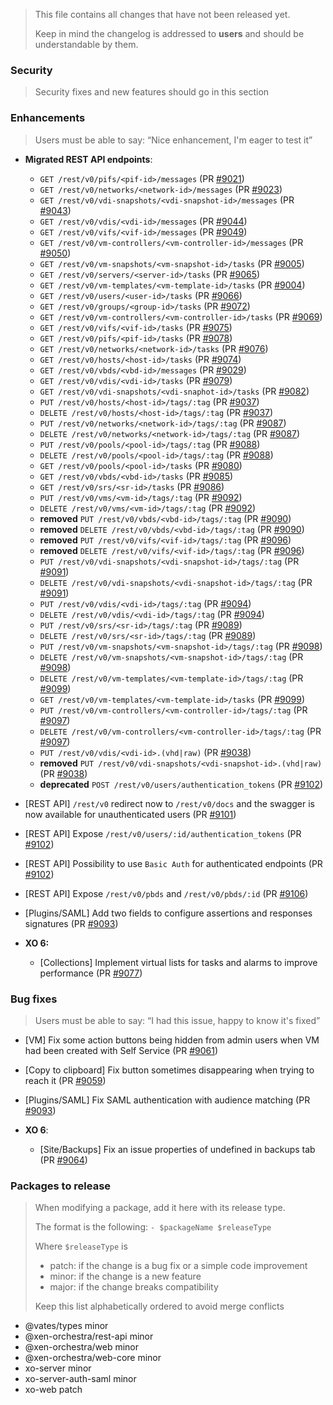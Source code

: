 > This file contains all changes that have not been released yet.
>
> Keep in mind the changelog is addressed to **users** and should be
> understandable by them.

### Security

> Security fixes and new features should go in this section

### Enhancements

> Users must be able to say: “Nice enhancement, I'm eager to test it”

- **Migrated REST API endpoints**:
  - `GET /rest/v0/pifs/<pif-id>/messages` (PR [#9021](https://github.com/vatesfr/xen-orchestra/pull/9021))
  - `GET /rest/v0/networks/<network-id>/messages` (PR [#9023](https://github.com/vatesfr/xen-orchestra/pull/9023))
  - `GET /rest/v0/vdi-snapshots/<vdi-snapshot-id>/messages` (PR [#9043](https://github.com/vatesfr/xen-orchestra/pull/9043))
  - `GET /rest/v0/vdis/<vdi-id>/messages` (PR [#9044](https://github.com/vatesfr/xen-orchestra/pull/9044))
  - `GET /rest/v0/vifs/<vif-id>/messages` (PR [#9049](https://github.com/vatesfr/xen-orchestra/pull/9049))
  - `GET /rest/v0/vm-controllers/<vm-controller-id>/messages` (PR [#9050](https://github.com/vatesfr/xen-orchestra/pull/9050))
  - `GET /rest/v0/vm-snapshots/<vm-snapshot-id>/tasks` (PR [#9005](https://github.com/vatesfr/xen-orchestra/pull/9005))
  - `GET /rest/v0/servers/<server-id>/tasks` (PR [#9065](https://github.com/vatesfr/xen-orchestra/pull/9065))
  - `GET /rest/v0/vm-templates/<vm-template-id>/tasks` (PR [#9004](https://github.com/vatesfr/xen-orchestra/pull/9004))
  - `GET /rest/v0/users/<user-id>/tasks` (PR [#9066](https://github.com/vatesfr/xen-orchestra/pull/9066))
  - `GET /rest/v0/groups/<group-id>/tasks` (PR [#9072](https://github.com/vatesfr/xen-orchestra/pull/9072))
  - `GET /rest/v0/vm-controllers/<vm-controller-id>/tasks` (PR [#9069](https://github.com/vatesfr/xen-orchestra/pull/9069))
  - `GET /rest/v0/vifs/<vif-id>/tasks` (PR [#9075](https://github.com/vatesfr/xen-orchestra/pull/9075))
  - `GET /rest/v0/pifs/<pif-id>/tasks` (PR [#9078](https://github.com/vatesfr/xen-orchestra/pull/9078))
  - `GET /rest/v0/networks/<network-id>/tasks` (PR [#9076](https://github.com/vatesfr/xen-orchestra/pull/9076))
  - `GET /rest/v0/hosts/<host-id>/tasks` (PR [#9074](https://github.com/vatesfr/xen-orchestra/pull/9074))
  - `GET /rest/v0/vbds/<vbd-id>/messages` (PR [#9029](https://github.com/vatesfr/xen-orchestra/pull/9029))
  - `GET /rest/v0/vdis/<vdi-id>/tasks` (PR [#9079](https://github.com/vatesfr/xen-orchestra/pull/9079))
  - `GET /rest/v0/vdi-snapshots/<vdi-snaphot-id>/tasks` (PR [#9082](https://github.com/vatesfr/xen-orchestra/pull/9082))
  - `PUT /rest/v0/hosts/<host-id>/tags/:tag` (PR [#9037](https://github.com/vatesfr/xen-orchestra/pull/9037))
  - `DELETE /rest/v0/hosts/<host-id>/tags/:tag` (PR [#9037](https://github.com/vatesfr/xen-orchestra/pull/9037))
  - `PUT /rest/v0/networks/<network-id>/tags/:tag` (PR [#9087](https://github.com/vatesfr/xen-orchestra/pull/9087))
  - `DELETE /rest/v0/networks/<network-id>/tags/:tag` (PR [#9087](https://github.com/vatesfr/xen-orchestra/pull/9087))
  - `PUT /rest/v0/pools/<pool-id>/tags/:tag` (PR [#9088](https://github.com/vatesfr/xen-orchestra/pull/9088))
  - `DELETE /rest/v0/pools/<pool-id>/tags/:tag` (PR [#9088](https://github.com/vatesfr/xen-orchestra/pull/9088))
  - `GET /rest/v0/pools/<pool-id>/tasks` (PR [#9080](https://github.com/vatesfr/xen-orchestra/pull/9080))
  - `GET /rest/v0/vbds/<vbd-id>/tasks` (PR [#9085](https://github.com/vatesfr/xen-orchestra/pull/9085))
  - `GET /rest/v0/srs/<sr-id>/tasks` (PR [#9086](https://github.com/vatesfr/xen-orchestra/pull/9086))
  - `PUT /rest/v0/vms/<vm-id>/tags/:tag` (PR [#9092](https://github.com/vatesfr/xen-orchestra/pull/9092))
  - `DELETE /rest/v0/vms/<vm-id>/tags/:tag` (PR [#9092](https://github.com/vatesfr/xen-orchestra/pull/9092))
  - **removed** `PUT /rest/v0/vbds/<vbd-id>/tags/:tag` (PR [#9090](https://github.com/vatesfr/xen-orchestra/pull/9090))
  - **removed** `DELETE /rest/v0/vbds/<vbd-id>/tags/:tag` (PR [#9090](https://github.com/vatesfr/xen-orchestra/pull/9090))
  - **removed** `PUT /rest/v0/vifs/<vif-id>/tags/:tag` (PR [#9096](https://github.com/vatesfr/xen-orchestra/pull/9096))
  - **removed** `DELETE /rest/v0/vifs/<vif-id>/tags/:tag` (PR [#9096](https://github.com/vatesfr/xen-orchestra/pull/9096))
  - `PUT /rest/v0/vdi-snapshots/<vdi-snapshot-id>/tags/:tag` (PR [#9091](https://github.com/vatesfr/xen-orchestra/pull/9087))
  - `DELETE /rest/v0/vdi-snapshots/<vdi-snapshot-id>/tags/:tag` (PR [#9091](https://github.com/vatesfr/xen-orchestra/pull/9091))
  - `PUT /rest/v0/vdis/<vdi-id>/tags/:tag` (PR [#9094](https://github.com/vatesfr/xen-orchestra/pull/9094))
  - `DELETE /rest/v0/vdis/<vdi-id>/tags/:tag` (PR [#9094](https://github.com/vatesfr/xen-orchestra/pull/9094))
  - `PUT /rest/v0/srs/<sr-id>/tags/:tag` (PR [#9089](https://github.com/vatesfr/xen-orchestra/pull/9089))
  - `DELETE /rest/v0/srs/<sr-id>/tags/:tag` (PR [#9089](https://github.com/vatesfr/xen-orchestra/pull/9089))
  - `PUT /rest/v0/vm-snapshots/<vm-snapshot-id>/tags/:tag` (PR [#9098](https://github.com/vatesfr/xen-orchestra/pull/9098))
  - `DELETE /rest/v0/vm-snapshots/<vm-snapshot-id>/tags/:tag` (PR [#9098](https://github.com/vatesfr/xen-orchestra/pull/9098))
  - `DELETE /rest/v0/vm-templates/<vm-template-id>/tags/:tag` (PR [#9099](https://github.com/vatesfr/xen-orchestra/pull/9099))
  - `GET /rest/v0/vm-templates/<vm-template-id>/tasks` (PR [#9099](https://github.com/vatesfr/xen-orchestra/pull/9099))
  - `PUT /rest/v0/vm-controllers/<vm-controller-id>/tags/:tag` (PR [#9097](https://github.com/vatesfr/xen-orchestra/pull/9097))
  - `DELETE /rest/v0/vm-controllers/<vm-controller-id>/tags/:tag` (PR [#9097](https://github.com/vatesfr/xen-orchestra/pull/9097))
  - `PUT /rest/v0/vdis/<vdi-id>.(vhd|raw)` (PR [#9038](https://github.com/vatesfr/xen-orchestra/pull/9038))
  - **removed** `PUT /rest/v0/vdi-snapshots/<vdi-snapshot-id>.(vhd|raw)` (PR [#9038](https://github.com/vatesfr/xen-orchestra/pull/9038))
  - **deprecated** `POST /rest/v0/users/authentication_tokens` (PR [#9102](https://github.com/vatesfr/xen-orchestra/pull/9102))

- [REST API] `/rest/v0` redirect now to `/rest/v0/docs` and the swagger is now available for unauthenticated users (PR [#9101](https://github.com/vatesfr/xen-orchestra/pull/9101))
- [REST API] Expose `/rest/v0/users/:id/authentication_tokens` (PR [#9102](https://github.com/vatesfr/xen-orchestra/pull/9102))
- [REST API] Possibility to use `Basic Auth` for authenticated endpoints (PR [#9102](https://github.com/vatesfr/xen-orchestra/pull/9102))
- [REST API] Expose `/rest/v0/pbds` and `/rest/v0/pbds/:id` (PR [#9106](https://github.com/vatesfr/xen-orchestra/pull/9106))

- [Plugins/SAML] Add two fields to configure assertions and responses signatures (PR [#9093](https://github.com/vatesfr/xen-orchestra/pull/9093))

- **XO 6:**
  - [Collections] Implement virtual lists for tasks and alarms to improve performance (PR [#9077](https://github.com/vatesfr/xen-orchestra/pull/9077))

### Bug fixes

> Users must be able to say: “I had this issue, happy to know it's fixed”

- [VM] Fix some action buttons being hidden from admin users when VM had been created with Self Service (PR [#9061](https://github.com/vatesfr/xen-orchestra/pull/9061))
- [Copy to clipboard] Fix button sometimes disappearing when trying to reach it (PR [#9059](https://github.com/vatesfr/xen-orchestra/pull/9059))
- [Plugins/SAML] Fix SAML authentication with audience matching (PR [#9093](https://github.com/vatesfr/xen-orchestra/pull/9093))


- **XO 6**:
  - [Site/Backups] Fix an issue properties of undefined in backups tab (PR [#9064](https://github.com/vatesfr/xen-orchestra/pull/9064))

### Packages to release

> When modifying a package, add it here with its release type.
>
> The format is the following: `- $packageName $releaseType`
>
> Where `$releaseType` is
>
> - patch: if the change is a bug fix or a simple code improvement
> - minor: if the change is a new feature
> - major: if the change breaks compatibility
>
> Keep this list alphabetically ordered to avoid merge conflicts

<!--packages-start-->

- @vates/types minor
- @xen-orchestra/rest-api minor
- @xen-orchestra/web minor
- @xen-orchestra/web-core minor
- xo-server minor
- xo-server-auth-saml minor
- xo-web patch

<!--packages-end-->
